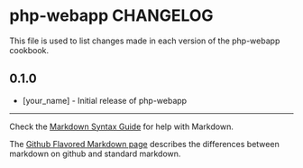 php-webapp CHANGELOG
====================

This file is used to list changes made in each version of the php-webapp cookbook.

0.1.0
-----
- [your_name] - Initial release of php-webapp

- - -
Check the [Markdown Syntax Guide](http://daringfireball.net/projects/markdown/syntax) for help with Markdown.

The [Github Flavored Markdown page](http://github.github.com/github-flavored-markdown/) describes the differences between markdown on github and standard markdown.
